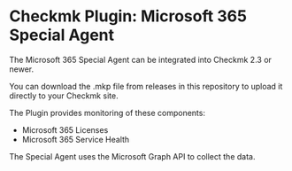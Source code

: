 # Checkmk Plugin: Microsoft 365 Special Agent

The Microsoft 365 Special Agent can be integrated into Checkmk 2.3 or newer.

You can download the .mkp file from releases in this repository to upload it directly to your Checkmk site.

The Plugin provides monitoring of these components:
- Microsoft 365 Licenses
- Microsoft 365 Service Health

The Special Agent uses the Microsoft Graph API to collect the data.
